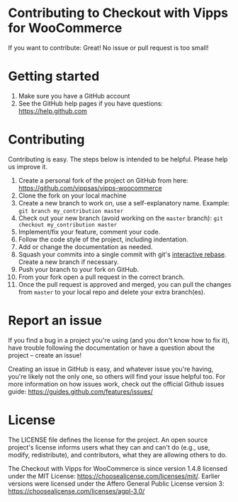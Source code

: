 # Contributing to Checkout with Vipps for WooCommerce

If you want to contribute: Great! No issue or pull request is too small!

# Getting started

1. Make sure you have a GitHub account
1. See the GitHub help pages if you have questions: https://help.github.com

# Contributing

Contributing is easy. The steps below is intended to be helpful. Please help us improve it.

1. Create a personal fork of the project on GitHub from here: https://github.com/vippsas/vipps-woocommerce
1. Clone the fork on your local machine
1. Create a new branch to work on, use a self-explanatory name. Example: `git branch my_contribution master`
1. Check out your new branch (avoid working on the `master` branch): `git checkout my_contribution master`
1. Implement/fix your feature, comment your code.
1. Follow the code style of the project, including indentation.
1. Add or change the documentation as needed.
1. Squash your commits into a single commit with git's [interactive rebase](https://help.github.com/articles/interactive-rebase). Create a new branch if necessary.
1. Push your branch to your fork on GitHub.
1. From your fork open a pull request in the correct branch.
1. Once the pull request is approved and merged, you can pull the changes from `master` to your local repo and delete your extra branch(es).

# Report an issue

If you find a bug in a project you're using (and you don't know how to fix it), have trouble following the documentation or have a question about the project – create an issue! 

Creating an issue in GitHub is easy, and whatever issue you're having, you're likely not the only one, so others will 
find your issue helpful too. For more information on how issues work, check out the official Github issues guide: https://guides.github.com/features/issues/

# License

The LICENSE file defines the license for the project. An open source project's license informs users what they can and can't do (e.g., use, modify, redistribute), and contributors, what they are allowing others to do. 

The Checkout with Vipps for WooCommerce is since version 1.4.8 licensed under the MIT License:  https://choosealicense.com/licenses/mit/. Earlier versions were licensed under the Affero General Public License version 3: https://choosealicense.com/licenses/agpl-3.0/
